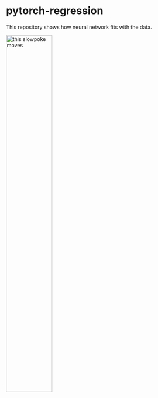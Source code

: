 # pytorch-regression
 
This repository shows how neural network fits with the data.

<img src="https://github.com/gokhankesler/pytorch-regression/blob/main/pytorch-helpers/curve_1.gif" alt="this slowpoke moves"  width=50% />
